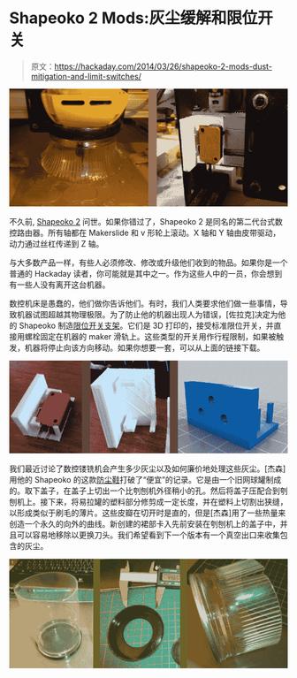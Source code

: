 # Shapeoko 2 Mods:灰尘缓解和限位开关

> 原文：<https://hackaday.com/2014/03/26/shapeoko-2-mods-dust-mitigation-and-limit-switches/>

![so2-main](img/4d97e0b37d63ea758740ef59e4624cda.png)

不久前, [Shapeoko 2](http://hackaday.com/2013/10/21/introducing-the-shapeoko-2/) 问世。如果你错过了，Shapeoko 2 是同名的第二代台式数控路由器。所有轴都在 Makerslide 和 v 形轮上滚动。X 轴和 Y 轴由皮带驱动，动力通过丝杠传递到 Z 轴。

与大多数产品一样，有些人必须修改、修改或升级他们收到的物品。如果你是一个普通的 Hackaday 读者，你可能就是其中之一。作为这些人中的一员，你会想到有一些人没有离开这台机器。

数控机床是愚蠢的，他们做你告诉他们。有时，我们人类要求他们做一些事情，导致机器试图超越其物理极限。为了防止他的机器出现人为错误，[佐拉克]决定为他的 Shapeoko 制造[限位开关支架](http://www.thingiverse.com/thing:257089)。它们是 3D 打印的，接受标准限位开关，并直接用螺栓固定在机器的 maker 滑轨上。这些类型的开关用作行程限制，如果被触发，机器将停止向该方向移动。如果你想要一套，可以从上面的链接下载。

![so2-homeswitch](img/b1467b3a911d72635cfcabd9e7b037cb.png)

我们最近讨论了数控镂铣机会产生多少灰尘以及如何廉价地处理这些灰尘。[杰森]用他的 Shapeoko 的这款[防尘鞋](http://www.instructables.com/id/Removable-Dust-Shoe-for-DW660-and-Shapeoko-CNC/?ALLSTEPS)打破了“便宜”的记录。它是由一个旧网球罐制成的。取下盖子，在盖子上切出一个比刳刨机外径稍小的孔。然后将盖子压配合到刳刨机上。接下来，将易拉罐的塑料部分修剪成一定长度，并在塑料上切割出狭缝，以形成类似于刷毛的薄片。这些皮瓣在切开时是直的，但是[杰森]用了一些热量来创造一个永久的向外的曲线。新创建的裙部卡入先前安装在刳刨机上的盖子中，并且可以容易地移除以更换刀头。我们希望看到下一个版本有一个真空出口来收集包含的灰尘。

![so2-dustshield](img/897e85729cc13ce77ee2907d1ca05908.png)